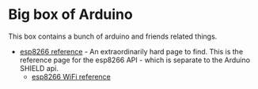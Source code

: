# Big box of Arduino
This box contains a bunch of arduino and friends related things.

 - [esp8266 reference](http://esp8266.github.io/Arduino/versions/2.2.0/doc/reference.html) - An extraordinarily hard page to find. This is the reference page for the esp8266 API - which is separate to the Arduino SHIELD api.
    - [esp8266 WiFi reference](http://esp8266.github.io/Arduino/versions/2.2.0/doc/libraries.html#wifi-esp8266wifi-library)
